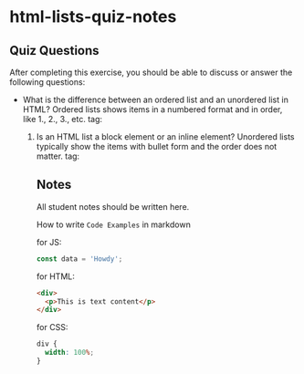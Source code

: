 # html-lists-quiz-notes

## Quiz Questions

After completing this exercise, you should be able to discuss or answer the following questions:

- What is the difference between an ordered list and an unordered list in HTML?
  Ordered lists shows items in a numbered format and in order, like 1., 2., 3., etc. tag: <ol>

- Is an HTML list a block element or an inline element?
  Unordered lists typically show the items with bullet form and the order does not matter. tag: <ul>

## Notes

All student notes should be written here.

How to write `Code Examples` in markdown

for JS:

```javascript
const data = 'Howdy';
```

for HTML:

```html
<div>
  <p>This is text content</p>
</div>
```

for CSS:

```css
div {
  width: 100%;
}
```
